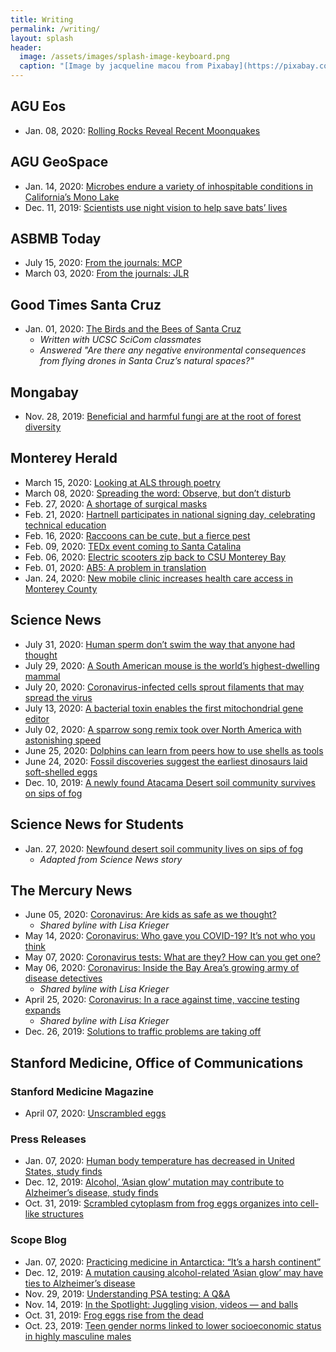 ```yaml
---
title: Writing
permalink: /writing/
layout: splash
header:
  image: /assets/images/splash-image-keyboard.png
  caption: "[Image by jacqueline macou from Pixabay](https://pixabay.com/users/jackmac34-483877/?utm_source=link-attribution&amp;utm_medium=referral&amp;utm_campaign=image&amp;utm_content=1726000)"
---
```


## AGU Eos
* Jan. 08, 2020: [Rolling Rocks Reveal Recent Moonquakes](https://eos.org/articles/rolling-rocks-reveal-recent-moonquakes)  

## AGU GeoSpace
* Jan. 14, 2020: [Microbes endure a variety of inhospitable conditions in California’s Mono Lake](https://blogs.agu.org/geospace/2020/01/14/microbes-endure-a-variety-of-inhospitable-conditions-in-californias-mono-lake/)  
* Dec. 11, 2019: [Scientists use night vision to help save bats’ lives](https://blogs.agu.org/geospace/2019/12/11/scientists-use-night-vision-to-help-save-bats-lives/)  

## ASBMB Today
* July 15, 2020: [From the journals: MCP](https://www.asbmb.org/asbmb-today/science/071520/from-the-journals-mcp)  
* March 03, 2020: [From the journals: JLR](https://www.asbmb.org/asbmb-today/science/030320/from-the-journals-jlr)  

## Good Times Santa Cruz
* Jan. 01, 2020: [The Birds and the Bees of Santa Cruz](http://goodtimes.sc/cover-stories/birds-bees-santa-cruz/)
    * *Written with UCSC SciCom classmates*
    * *Answered "Are there any negative environmental consequences from flying drones in Santa Cruz’s natural spaces?"*

## Mongabay
* Nov. 28, 2019: [Beneficial and harmful fungi are at the root of forest diversity](https://news.mongabay.com/2019/11/beneficial-and-harmful-fungi-are-at-the-root-of-forest-diversity/)  

## Monterey Herald
* March 15, 2020: [Looking at ALS through poetry](https://www.montereyherald.com/2020/03/15/looking-at-als-through-poetry/)
* March 08, 2020: [Spreading the word: Observe, but don’t disturb](https://www.montereyherald.com/2020/03/08/spreading-the-word-observe-but-dont-disturb/)
* Feb. 27, 2020: [A shortage of surgical masks](https://www.montereyherald.com/2020/02/27/a-shortage-of-surgical-masks/)
* Feb. 21, 2020: [Hartnell participates in national signing day, celebrating technical education](https://www.montereyherald.com/2020/02/21/hartnell-participates-in-national-signing-day-celebrating-technical-education/)
* Feb. 16, 2020: [Raccoons can be cute, but a fierce pest](https://www.montereyherald.com/2020/02/16/raccoons-can-be-cute-but-a-fierce-pest/)
* Feb. 09, 2020: [TEDx event coming to Santa Catalina](https://www.montereyherald.com/2020/02/09/tedx-event-coming-to-santa-catalina/)
* Feb. 06, 2020: [Electric scooters zip back to CSU Monterey Bay](https://www.montereyherald.com/2020/02/06/electric-scooters-zip-back-to-csu-monterey-bay/)
* Feb. 01, 2020: [AB5: A problem in translation](https://www.montereyherald.com/2020/02/01/ab5-a-problem-in-translation/)
* Jan. 24, 2020: [New mobile clinic increases health care access in Monterey County](https://www.montereyherald.com/2020/01/24/new-mobile-clinic-increases-health-care-access-in-monterey-county/)  

## Science News
* July 31, 2020: [Human sperm don’t swim the way that anyone had thought](https://www.sciencenews.org/article/human-sperm-tail-swim-biophysics)
* July 29, 2020: [A South American mouse is the world’s highest-dwelling mammal](https://www.sciencenews.org/article/south-american-mouse-world-highest-dwelling-mammal)
* July 20, 2020: [Coronavirus-infected cells sprout filaments that may spread the virus](https://www.sciencenews.org/article/covid-19-coronavirus-infected-cells-sprout-filaments-spread-virus)
* July 13, 2020: [A bacterial toxin enables the first mitochondrial gene editor](https://www.sciencenews.org/article/mitochondria-gene-editing-bacterial-toxin-crispr)
* July 02, 2020: [A sparrow song remix took over North America with astonishing speed](https://www.sciencenews.org/article/white-throated-sparrow-song-variation)
* June 25, 2020: [Dolphins can learn from peers how to use shells as tools](https://www.sciencenews.org/article/dolphins-learn-shells-foraging-tools)
* June 24, 2020: [Fossil discoveries suggest the earliest dinosaurs laid soft-shelled eggs](https://www.sciencenews.org/article/fossil-discoveries-suggest-earliest-dinosaurs-laid-soft-shelled-eggs) 
* Dec. 10, 2019: [A newly found Atacama Desert soil community survives on sips of fog](https://www.sciencenews.org/article/new-atacama-desert-soil-fungi-lichen-community-survives-fog-sips)

## Science News for Students
* Jan. 27, 2020: [Newfound desert soil community lives on sips of fog](https://www.sciencenewsforstudents.org/article/newfound-desert-soil-community-lives-on-sips-of-fog)  
    * *Adapted from Science News story*  

## The Mercury News
* June 05, 2020: [Coronavirus: Are kids as safe as we thought?](https://www.mercurynews.com/2020/06/05/coronavirus-are-kids-as-safe-as-we-thought/)
    * *Shared byline with Lisa Krieger*
* May 14, 2020: [Coronavirus: Who gave you COVID-19? It’s not who you think](https://www.mercurynews.com/2020/05/14/coronavirus-who-gave-you-covid-19-its-not-who-you-think/)
* May 07, 2020: [Coronavirus tests: What are they? How can you get one?](https://www.mercurynews.com/2020/05/07/coronavirus-tests-what-are-they-how-can-you-get-one/)
* May 06, 2020: [Coronavirus: Inside the Bay Area’s growing army of disease detectives](https://www.mercurynews.com/2020/05/06/coronavirus-inside-the-bay-areas-growing-army-of-disease-detectives/)
    * *Shared byline with Lisa Krieger*
* April 25, 2020: [Coronavirus: In a race against time, vaccine testing expands](https://www.mercurynews.com/2020/04/25/coronavirus-in-a-race-against-time-vaccine-testing-expands/)
    * *Shared byline with Lisa Krieger*
* Dec. 26, 2019: [Solutions to traffic problems are taking off](https://www.mercurynews.com/2019/12/26/solutions-to-traffic-problems-are-taking-off/)  

## Stanford Medicine, Office of Communications

### Stanford Medicine Magazine ###
* April 07, 2020: [Unscrambled eggs](http://stanmed.stanford.edu/2020issue1/frog-eggs-reassemble-aid-synthetic-cell-development.html)

### Press Releases ###
* Jan. 07, 2020: [Human body temperature has decreased in United States, study finds](http://med.stanford.edu/news/all-news/2020/01/human-body-temperature-has-decreased-in-united-states.html)
* Dec. 12, 2019: [Alcohol, ‘Asian glow’ mutation may contribute to Alzheimer’s disease, study finds](http://med.stanford.edu/news/all-news/2019/12/alcohol-asian-glow-mutation-may-contribute-to-alzheimers.html)
* Oct. 31, 2019: [Scrambled cytoplasm from frog eggs organizes into cell-like structures](http://med.stanford.edu/news/all-news/2019/10/cytoplasm-of-scrambled-frog-eggs-organizes-into-cell-like-struct.html)

### Scope Blog ###
* Jan. 07, 2020: [Practicing medicine in Antarctica: “It’s a harsh continent”](https://scopeblog.stanford.edu/2020/01/07/practicing-medicine-in-antarctica-its-a-harsh-continent/)
* Dec. 12, 2019: [A mutation causing alcohol-related ‘Asian glow’ may have ties to Alzheimer’s disease](https://scopeblog.stanford.edu/2019/12/12/a-mutation-causing-alcohol-related-asian-glow-may-have-ties-to-alzheimers-disease/)
* Nov. 29, 2019: [Understanding PSA testing: A Q&A](https://scopeblog.stanford.edu/2019/11/29/understanding-psa-testing-a-qa/)
* Nov. 14, 2019: [In the Spotlight: Juggling vision, videos — and balls](https://scopeblog.stanford.edu/2019/11/14/in-the-spotlight-juggling-vision-videos-and-balls/)
* Oct. 31, 2019: [Frog eggs rise from the dead](https://scopeblog.stanford.edu/2019/10/31/frog-eggs-rise-from-the-dead/)
* Oct. 23, 2019: [Teen gender norms linked to lower socioeconomic status in highly masculine males](https://scopeblog.stanford.edu/2019/10/23/gender-norms-linked-to-lower-socioeconomic-success-in-highly-masculine-males/)
